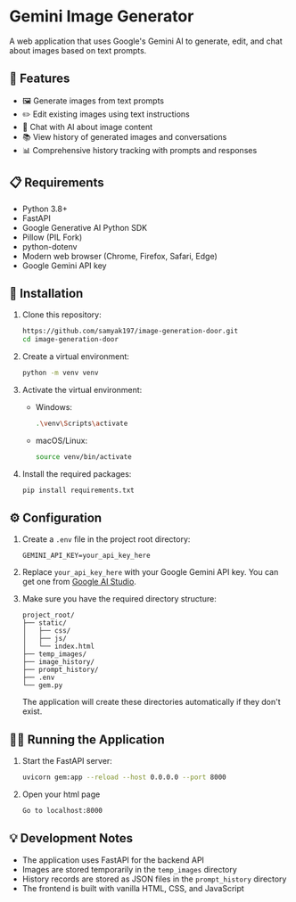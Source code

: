 # Gemini Image Generator

A web application that uses Google's Gemini AI to generate, edit, and chat about images based on text prompts.

## 🌟 Features

- 🖼️ Generate images from text prompts
- ✏️ Edit existing images using text instructions
- 💬 Chat with AI about image content
- 📚 View history of generated images and conversations
- 📊 Comprehensive history tracking with prompts and responses

## 📋 Requirements

- Python 3.8+
- FastAPI
- Google Generative AI Python SDK
- Pillow (PIL Fork)
- python-dotenv
- Modern web browser (Chrome, Firefox, Safari, Edge)
- Google Gemini API key

## 🚀 Installation

1. Clone this repository:
   ```bash
   https://github.com/samyak197/image-generation-door.git
   cd image-generation-door
   ```

2. Create a virtual environment:
   ```bash
   python -m venv venv
   ```

3. Activate the virtual environment:
   - Windows:
     ```bash
     .\venv\Scripts\activate
     ```
   - macOS/Linux:
     ```bash
     source venv/bin/activate
     ```

4. Install the required packages:
   ```bash
   pip install requirements.txt
   ```

## ⚙️ Configuration

1. Create a `.env` file in the project root directory:
   ```
   GEMINI_API_KEY=your_api_key_here
   ```

2. Replace `your_api_key_here` with your Google Gemini API key. You can get one from [Google AI Studio](https://makersuite.google.com/app/apikey).

3. Make sure you have the required directory structure:
   ```
   project_root/
   ├── static/
   │   ├── css/
   │   ├── js/
   │   └── index.html
   ├── temp_images/
   ├── image_history/
   ├── prompt_history/
   ├── .env
   └── gem.py
   ```

   The application will create these directories automatically if they don't exist.

## 🏃‍♂️ Running the Application

1. Start the FastAPI server:
   ```bash
   uvicorn gem:app --reload --host 0.0.0.0 --port 8000
   ```

2. Open your html page
   ```bash
   Go to localhost:8000
   ```
## 💡 Development Notes

- The application uses FastAPI for the backend API
- Images are stored temporarily in the `temp_images` directory
- History records are stored as JSON files in the `prompt_history` directory
- The frontend is built with vanilla HTML, CSS, and JavaScript
